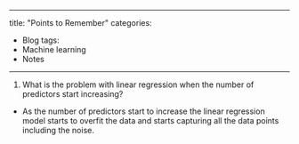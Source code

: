 ---
title: "Points to Remember"
categories:
  - Blog
tags:
  - Machine learning
  - Notes
  ---

1. What is the problem with linear regression when the number of predictors start increasing?
 - As the number of predictors start to increase the linear regression model starts to overfit the data and starts capturing all the data points including the noise.
